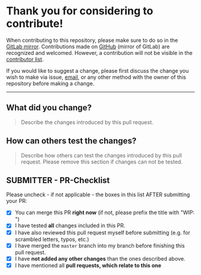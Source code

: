 # Thank you for considering to contribute!

When contributing to this repository, please make sure to do so in the [GitLab mirror](https://gitlab.com/jonasjacek/colorcli). Contributions made on [GitHub](https://github.com/jonasjacek/colorcli/) (mirror of GitLab) are recognized and welcomed. However, a contribution will not be visible in the [contributor list](https://github.com/jonasjacek/colorcli/graphs/contributors).

If you would like to suggest a change, please first discuss the change you wish to make via issue, [email](https://www.jonas.me/contact), or any other method with the owner of this repository before making a change.

---

## What did you change?

> Describe the changes introduced by this pull request.

## How can others test the changes?

> Describe how others can test the changes introduced by this pull request. Please remove this section if changes can not be tested.

## SUBMITTER - PR-Checklist

Please uncheck - if not applicable - the boxes in this list AFTER submitting your PR:

- [x] You can merge this PR **right now** (if not, please prefix the title with "WIP: ")
- [x] I have tested **all** changes included in this PR.
- [x] I have also reviewed this pull request myself before submitting (e.g. for scrambled letters, typos, etc.)
- [x] I have merged the `master` branch into my branch before finishing this pull request.
- [x] I have **not added any other changes** than the ones described above.
- [x] I have mentioned all **pull requests, which relate to this one**
